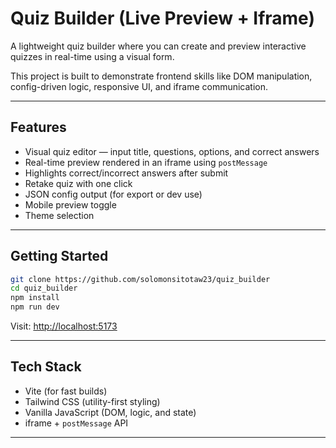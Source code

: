 # Quiz Builder (Live Preview + Iframe)

A lightweight quiz builder where you can create and preview interactive quizzes in real-time using a visual form.

This project is built to demonstrate frontend skills like DOM manipulation, config-driven logic, responsive UI, and iframe communication.

---

## Features

- Visual quiz editor — input title, questions, options, and correct answers
- Real-time preview rendered in an iframe using `postMessage`
- Highlights correct/incorrect answers after submit
- Retake quiz with one click
- JSON config output (for export or dev use)
- Mobile preview toggle
- Theme selection

---

## Getting Started

```bash
git clone https://github.com/solomonsitotaw23/quiz_builder
cd quiz_builder
npm install
npm run dev
````

Visit: [http://localhost:5173](http://localhost:5173)

---

## Tech Stack

* Vite (for fast builds)
* Tailwind CSS (utility-first styling)
* Vanilla JavaScript (DOM, logic, and state)
* iframe + `postMessage` API

---
